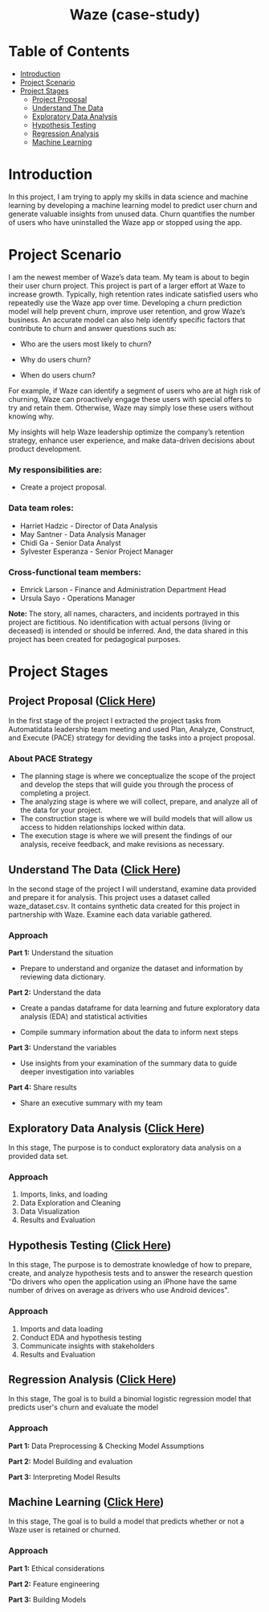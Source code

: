 <h1 align=center> Waze (case-study) </h1>

# Table of Contents

- [Introduction](#introduction)
- [Project Scenario](#project_scenario)
- [Project Stages](#project_stages)
  - [Project Proposal](#project_proposal)
  - [Understand The Data](#understand_the_data)
  - [Exploratory Data Analysis](#eda)
  - [Hypothesis Testing](#hypothesis)
  - [Regression Analysis](#regression)
  - [Machine Learning](#machine)

<a id="introduction"></a>

# Introduction

In this project, I am trying to apply my skills in data science and machine learning by developing a machine learning model to predict user churn and generate valuable insights from unused data. Churn quantifies the number of users who have uninstalled the Waze app or stopped using the app.

<a id="project_scenario"></a>

# Project Scenario

I am the newest member of Waze’s data team. My team is about to begin their user churn project. This project is part of a larger effort at Waze to increase growth. Typically, high retention rates indicate satisfied users who repeatedly use the Waze app over time. Developing a churn prediction model will help prevent churn, improve user retention, and grow Waze’s business. An accurate model can also help identify specific factors that contribute to churn and answer questions such as:

- Who are the users most likely to churn?

- Why do users churn?

- When do users churn?

For example, if Waze can identify a segment of users who are at high risk of churning, Waze can proactively engage these users with special offers to try and retain them. Otherwise, Waze may simply lose these users without knowing why.

My insights will help Waze leadership optimize the company’s retention strategy, enhance user experience, and make data-driven decisions about product development.

### My responsibilities are:

- Create a project proposal.

### Data team roles:

- Harriet Hadzic - Director of Data Analysis
- May Santner - Data Analysis Manager
- Chidi Ga - Senior Data Analyst
- Sylvester Esperanza - Senior Project Manager

### Cross-functional team members:

- Emrick Larson - Finance and Administration Department Head
- Ursula Sayo - Operations Manager

<strong> Note: </strong>The story, all names, characters, and incidents portrayed in this project are fictitious. No identification with actual persons (living or deceased) is intended or should be inferred.
And, the data shared in this project has been created for pedagogical purposes.

<a id="project_stages"></a>

# Project Stages

<a id="project_proposal"></a>

## Project Proposal ([Click Here](https://github.com/yousefayman2003/Portfolio-Projects/tree/main/Data-Science/Waze/project_proposal))

In the first stage of the project I extracted the project tasks from Automatidata leadership team meeting and used Plan, Analyze, Construct, and Execute (PACE) strategy
for deviding the tasks into a project proposal.

### About PACE Strategy

- The planning stage is where we conceptualize the scope of the project and develop the steps that will guide you through the process of completing a project.
- The analyzing stage is where we will collect, prepare, and analyze all of the data for your project.
- The construction stage is where we will build models that will allow us access to hidden relationships locked within data.
- The execution stage is where we will present the findings of our analysis, receive feedback, and make revisions as necessary.

<a id="understand_the_data"></a>

## Understand The Data ([Click Here](https://github.com/yousefayman2003/Portfolio-Projects/tree/main/Data-Science/Waze/understand_the_data))

In the second stage of the project I will understand, examine data provided and prepare it for analysis. This project uses a dataset called waze_dataset.csv. It contains synthetic data created for this project in partnership with Waze. Examine each data variable gathered.

### Approach

**Part 1:** Understand the situation

- Prepare to understand and organize the dataset and information by reviewing data dictionary.

**Part 2:** Understand the data

- Create a pandas dataframe for data learning and future exploratory data analysis (EDA) and statistical activities

- Compile summary information about the data to inform next steps

**Part 3:** Understand the variables

- Use insights from your examination of the summary data to guide deeper investigation into variables

**Part 4:** Share results

- Share an executive summary with my team

<a id="eda"></a>

## Exploratory Data Analysis ([Click Here](https://github.com/yousefayman2003/Portfolio-Projects/tree/main/Data-Science/Waze/EDA))

In this stage, The purpose is to conduct exploratory data analysis on a provided data set.

### Approach

1. Imports, links, and loading
2. Data Exploration and Cleaning
3. Data Visualization
4. Results and Evaluation

<a id="hypothesis"></a>

## Hypothesis Testing ([Click Here](https://github.com/yousefayman2003/Portfolio-Projects/tree/main/Data-Science/Waze/hypothesis_testing))

In this stage, The purpose is to demostrate knowledge of how to prepare, create, and analyze hypothesis tests and to answer the research question
"Do drivers who open the application using an iPhone have the same number of drives on average as drivers who use Android devices".

### Approach

1. Imports and data loading
2. Conduct EDA and hypothesis testing
3. Communicate insights with stakeholders
4. Results and Evaluation

<a id="regression"></a>

## Regression Analysis ([Click Here](https://github.com/yousefayman2003/Portfolio-Projects/tree/main/Data-Science/Waze/regression_analysis))

In this stage, The goal is to build a binomial logistic regression model that predicts user's churn and evaluate the model

### Approach

**Part 1:** Data Preprocessing & Checking Model Assumptions

**Part 2:** Model Building and evaluation

**Part 3:** Interpreting Model Results

## Machine Learning ([Click Here](https://github.com/yousefayman2003/Portfolio-Projects/tree/main/Data-Science/Waze/machine_learning))

In this stage, The goal is to build a model that predicts whether or not a Waze user is retained or churned.

### Approach

**Part 1:** Ethical considerations

**Part 2:** Feature engineering

**Part 3:** Building Models
